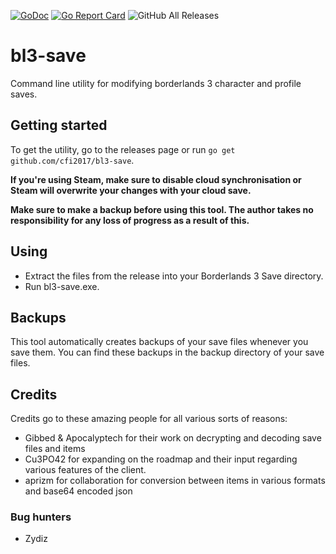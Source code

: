 [![GoDoc](https://godoc.org/github.com/cfi2017/bl3-save?status.svg)](https://godoc.org/github.com/cfi2017/bl3-save)
[![Go Report Card](https://goreportcard.com/badge/github.com/cfi2017/bl3-save)](https://goreportcard.com/report/github.com/cfi2017/bl3-save)
![GitHub All Releases](https://img.shields.io/github/downloads/cfi2017/bl3-save/total)

# bl3-save

Command line utility for modifying borderlands 3 character and profile saves.

## Getting started

To get the utility, go to the releases page or run `go get github.com/cfi2017/bl3-save`.

**If you're using Steam, make sure to disable cloud synchronisation or Steam will overwrite your changes with your cloud save.**

**Make sure to make a backup before using this tool. The author takes no responsibility for any loss of progress as a result of this.**

## Using
- Extract the files from the release into your Borderlands 3 Save directory. 
- Run bl3-save.exe.

## Backups
This tool automatically creates backups of your save files whenever you save them. 
You can find these backups in the backup directory of your save files.

## Credits

Credits go to these amazing people for all various sorts of reasons:
- Gibbed & Apocalyptech for their work on decrypting and decoding save files and items
- Cu3PO42 for expanding on the roadmap and their input regarding various features of the client.
- aprizm for collaboration for conversion between items in various formats and base64 encoded json

### Bug hunters
- Zydiz
